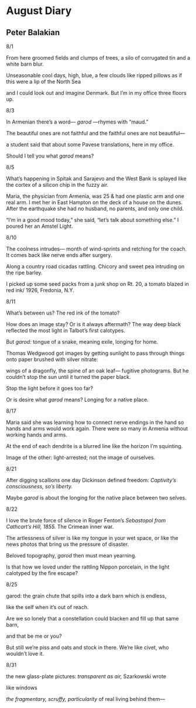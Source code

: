 # August Diary
## Peter Balakian
8/1

From here groomed fields and clumps of trees,
a silo of corrugated tin and a white barn blur.

Unseasonable cool days,
high, blue, a few clouds like ripped pillows
as if this were a lip of the North Sea

and I could look out and imagine Denmark.
But I’m in my office three floors up.


8/3

In Armenian there’s a word— _garod_ —rhymes with “maud.”

The beautiful ones are not faithful
and the faithful ones are not beautiful—

a student said that about some Pavese translations,
here in my office.

Should I tell you what _garod_ means?


8/5

What’s happening in Spitak and Sarajevo and the West Bank
is splayed like the cortex of a silicon chip in the fuzzy air.

Maria, the physician from Armenia, was 25  & had one plastic arm
and one real arm. I met her in East Hampton on the deck of a house on the
dunes.
After the earthquake she had no husband,
no parents, and only one child.

“I’m in a good mood today,” she said, “let’s talk about
something else.” I poured her an Amstel Light.


8/10

The coolness intrudes—
month of wind-sprints and retching for the coach.
It comes back like nerve ends after surgery.

Along a country road cicadas rattling.
Chicory and sweet pea intruding on the ripe barley.

I picked up some seed packs from a junk shop on Rt. 20,
a tomato blazed in red ink/ 1926, Fredonia, N.Y.


8/11

What’s between us? The red ink of the tomato?

How does an image stay? Or is it always aftermath?
The way deep black reflected the most light in Talbot’s first calotypes.

But _garod:_ tongue of a snake,
meaning exile, longing for home.

Thomas Wedgwood got images by getting sunlight
to pass through things onto paper brushed with silver nitrate:

wings of a dragonfly, the spine of an oak leaf—
fugitive photograms. But he couldn’t stop the sun
until it turned the paper black.

Stop the light before it goes too far?

Or is desire what _garod_ means?
Longing for a native place.


8/17

Maria said she was learning how to connect nerve endings
in the hand so hands and arms would work again.
There were so many in Armenia without working hands and arms.

At the end of each dendrite is a blurred line
like the horizon I’m squinting.

Image of the other:
light-arrested; not the image of ourselves.


8/21

After digging scallions one day Dickinson defined freedom:
 _Captivity’s consciousness, so’s liberty._

Maybe _garod_ is about the longing for the native place
between two selves.


8/22

I love the brute force of silence in Roger Fenton’s
 _Sebastopol from Cathcart’s Hill, 1855._ The Crimean inner war.

The artlessness of silver is like my tongue in your wet space,
or like the news photos that bring us the pressure of disaster.

Beloved topography,
 _garod_ then must mean yearning.

Is that how we loved under the rattling Nippon porcelain,
in the light calotyped by the fire escape?


8/25

garod: the grain chute that spills
into a dark barn which is endless,

like the self when it’s out of reach.

Are we so lonely that a constellation
could blacken and fill up that same barn,

and that be me or you?

But still we’re piss and oats and stock in there.
We’re like civet, who wouldn’t love it.


8/31

the new glass-plate pictures:
 _transparent as air,_ Szarkowski wrote

like windows

 _the fragmentary, scruffy, particularity_
of real living behind them—